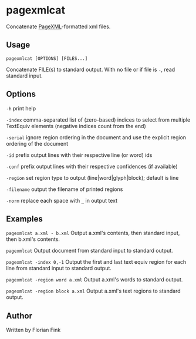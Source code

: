 # pagexmlcat
Concatenate
[PageXML](http://www.primaresearch.org/publications/ICPR2010_Pletschacher_PAGE)-formatted
xml files.

## Usage
`pagexmlcat [OPTIONS] [FILES...]`

Concatenate FILE(s) to standard output.  With no file or if file is
`-`, read standard input.

## Options
`-h` print help

`-index` comma-separated list of (zero-based) indices to select from
multiple TextEquiv elements (negative indices count from the end)

`-serial` ignore region ordering in the document and use the explicit
region ordering of the document

`-id` prefix output lines with their respective line (or word) ids

`-conf` prefix output lines with their respective confidences (if
available)

`-region` set region type to output (line|word|glyph|block); default
is line

`-filename` output the filename of printed regions

`-norm` replace each space with `_` in output text

## Examples
`pagexmlcat a.xml - b.xml` Output a.xml's contents, then standard
input, then b.xml's contents.

`pagexmlcat` Output document from standard input to standard output.

`pagexmlcat -index 0,-1` Output the first and last text equiv region
for each line from standard input to standard output.

`pagexmlcat -region word a.xml` Output a.xml's words to standard
output.

`pagexmlcat -region block a.xml` Output a.xml's text regions to
standard output.

## Author
Written by Florian Fink
